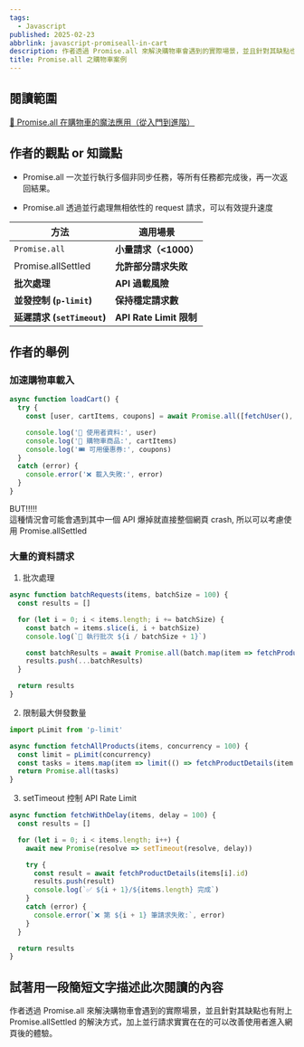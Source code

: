 ```yaml
---
tags:
  - Javascript
published: 2025-02-23
abbrlink: javascript-promiseall-in-cart
description: 作者透過 Promise.all 來解決購物車會遇到的實際場景，並且針對其缺點也有附上 Promise.allSettled 的解決方式，加上並行請求實實在在的可以改善使用者進入網頁後的體驗。
title: Promise.all 之購物車案例
---
```

## 閱讀範圍

[🛒 Promise.all 在購物車的魔法應用（從入門到進階）](https://uneven-tarantula-5e0.notion.site/Promise-all-19b48a1740bf800ba375f035dca42800)

## 作者的觀點 or 知識點

- Promise.all 一次並行執行多個非同步任務，等所有任務都完成後，再一次返回結果。

- Promise.all 透過並行處理無相依性的 request 請求，可以有效提升速度

| **方法**                    | **適用場景**            |
| --------------------------- | ----------------------- |
| `Promise.all`               | **小量請求（\<1000）**  |
| Promise.allSettled          | **允許部分請求失敗**    |
| **批次處理**                | **API 過載風險**        |
| **並發控制 (`p-limit`)**    | **保持穩定請求數**      |
| **延遲請求 (`setTimeout`)** | **API Rate Limit 限制** |

<!-- truncate -->

## 作者的舉例

### 加速購物車載入

```javascript
async function loadCart() {
  try {
    const [user, cartItems, coupons] = await Promise.all([fetchUser(), fetchCartItems(), fetchCoupons()])

    console.log('👤 使用者資料:', user)
    console.log('🛒 購物車商品:', cartItems)
    console.log('🎟️ 可用優惠券:', coupons)
  }
  catch (error) {
    console.error('❌ 載入失敗:', error)
  }
}
```

BUT!!!!!\
這種情況會可能會遇到其中一個 API 爆掉就直接整個網頁 crash, 所以可以考慮使用 Promise.allSettled

### 大量的資料請求

1. 批次處理

```javascript
async function batchRequests(items, batchSize = 100) {
  const results = []

  for (let i = 0; i < items.length; i += batchSize) {
    const batch = items.slice(i, i + batchSize)
    console.log(`🚀 執行批次 ${i / batchSize + 1}`)

    const batchResults = await Promise.all(batch.map(item => fetchProductDetails(item.id)))
    results.push(...batchResults)
  }

  return results
}
```

2. 限制最大併發數量

```javascript
import pLimit from 'p-limit'

async function fetchAllProducts(items, concurrency = 100) {
  const limit = pLimit(concurrency)
  const tasks = items.map(item => limit(() => fetchProductDetails(item.id)))
  return Promise.all(tasks)
}
```

3. setTimeout 控制 API Rate Limit

```javascript
async function fetchWithDelay(items, delay = 100) {
  const results = []

  for (let i = 0; i < items.length; i++) {
    await new Promise(resolve => setTimeout(resolve, delay))

    try {
      const result = await fetchProductDetails(items[i].id)
      results.push(result)
      console.log(`✅ ${i + 1}/${items.length} 完成`)
    }
    catch (error) {
      console.error(`❌ 第 ${i + 1} 筆請求失敗:`, error)
    }
  }

  return results
}
```

## 試著用一段簡短文字描述此次閱讀的內容

作者透過 Promise.all 來解決購物車會遇到的實際場景，並且針對其缺點也有附上 Promise.allSettled 的解決方式，加上並行請求實實在在的可以改善使用者進入網頁後的體驗。
